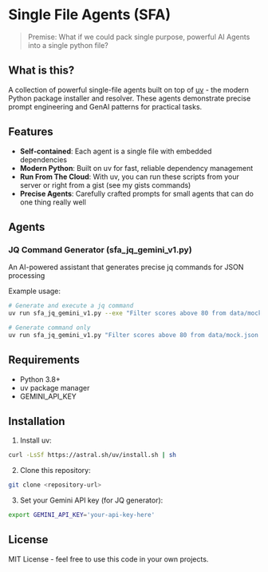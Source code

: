 # Single File Agents (SFA)
> Premise: What if we could pack single purpose, powerful AI Agents into a single python file?

## What is this?

A collection of powerful single-file agents built on top of [uv](https://github.com/astral/uv) - the modern Python package installer and resolver. These agents demonstrate precise prompt engineering and GenAI patterns for practical tasks.

## Features

- **Self-contained**: Each agent is a single file with embedded dependencies
- **Modern Python**: Built on uv for fast, reliable dependency management
- **Run From The Cloud**: With uv, you can run these scripts from your server or right from a gist (see my gists commands)
- **Precise Agents**: Carefully crafted prompts for small agents that can do one thing really well

## Agents

### JQ Command Generator (sfa_jq_gemini_v1.py)
An AI-powered assistant that generates precise jq commands for JSON processing

Example usage:
```bash
# Generate and execute a jq command
uv run sfa_jq_gemini_v1.py --exe "Filter scores above 80 from data/mock.json and save to high_scores.json"

# Generate command only
uv run sfa_jq_gemini_v1.py "Filter scores above 80 from data/mock.json and save to high_scores.json"
```

## Requirements

- Python 3.8+
- uv package manager
- GEMINI_API_KEY

## Installation

1. Install uv:
```bash
curl -LsSf https://astral.sh/uv/install.sh | sh
```

2. Clone this repository:
```bash
git clone <repository-url>
```

3. Set your Gemini API key (for JQ generator):
```bash
export GEMINI_API_KEY='your-api-key-here'
```

## License

MIT License - feel free to use this code in your own projects.
